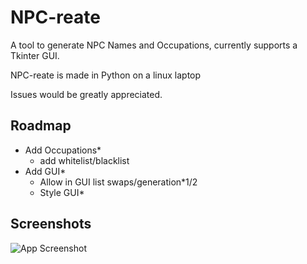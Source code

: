 
# NPC-reate

A tool to generate NPC Names and Occupations, currently supports a Tkinter GUI.

NPC-reate is made in Python on a linux laptop

Issues would be greatly appreciated.

## Roadmap

- Add Occupations*
    - add whitelist/blacklist
- Add GUI*
    - Allow in GUI list swaps/generation*1/2
    - Style GUI*
    


## Screenshots

![App Screenshot](https://cdn.discordapp.com/attachments/1215233338026233927/1215233366786580490/image.png?ex=65fc0144&is=65e98c44&hm=a5c15382cf1600f0732b61598673faa6e78d97a040651981b7f74b9193f637ae&)

